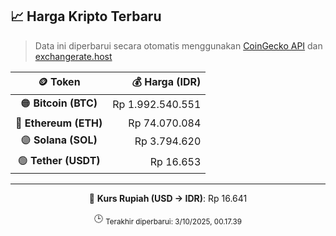 

<!-- HARGA_KRIPTO -->
## 📈 Harga Kripto Terbaru

> Data ini diperbarui secara otomatis menggunakan [CoinGecko API](https://www.coingecko.com/) dan [exchangerate.host](https://exchangerate.host/)

<div align="center">

| 🪙 Token | 💰 Harga (IDR) |
|:------:|---------------:|
| 🟠 **Bitcoin (BTC)**   | Rp 1.992.540.551 |
| 🔵 **Ethereum (ETH)**  | Rp 74.070.084 |
| 🟣 **Solana (SOL)**    | Rp 3.794.620 |
| 🟢 **Tether (USDT)**   | Rp 16.653 |

---

💱 **Kurs Rupiah (USD → IDR)**: Rp 16.641

🕒 <sub>Terakhir diperbarui: 3/10/2025, 00.17.39</sub>

</div>
<!-- /HARGA_KRIPTO -->